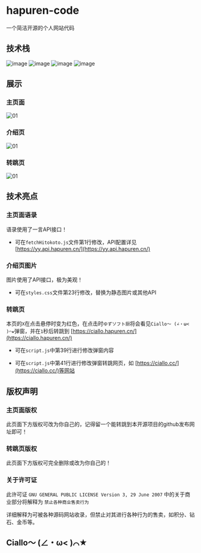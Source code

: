 # hapuren-code

一个简洁开源的个人网站代码

## 技术栈

![image](https://img.shields.io/badge/CSS-position-green)
![image](https://img.shields.io/badge/CSS-transition-green)
![image](https://img.shields.io/badge/JavaScript-click-blue)
![image](https://img.shields.io/badge/Mi-Sans-red)

## 展示

### 主页面

![01](https://cdn.hapuren.cn/cdn/github/@/01.jpeg)

### 介绍页

![01](https://cdn.hapuren.cn/cdn/github/@/02.jpeg)

### 转跳页

![01](https://cdn.hapuren.cn/cdn/github/@/03.jpeg)

## 技术亮点

### 主页面语录

语录使用了一言API接口！

* 可在`fetchHitokoto.js`文件第1行修改，API配置详见 [https://yy.api.hapuren.cn/](https://yy.api.hapuren.cn/)

### 介绍页图片

图片使用了API接口，极为美观！

* 可在`styles.css`文件第23行修改，替换为静态图片或其他API

### 转跳页

本页的`X`在点击悬停时变为红色，在点击时`ゆずソフト厨`将会看见`Ciallo～ (∠・ω< )⌒★`弹窗，并在`1`秒后转跳到 [https://ciallo.hapuren.cn/](https://ciallo.hapuren.cn/)

* 可在`script.js`中第39行进行修改弹窗内容

* 可在`script.js`中第41行进行修改弹窗转跳网页，如 [https://ciallo.cc/](https://ciallo.cc/)等网站

## 版权声明

### 主页面版权

此页面下方版权可改为你自己的，记得留一个能转跳到本开源项目的github发布网址即可！

### 转跳页版权

此页面下方版权可完全删除或改为你自己的！

### 关于许可证

此许可证 `GNU GENERAL PUBLIC LICENSE Version 3, 29 June 2007` 中的关于商业部分将解释为 `禁止各种商业售卖行为`

详细解释为可被各种源码网站收录，但禁止对其进行各种行为的售卖，如积分、钻石、金币等。


## Ciallo～ (∠・ω< )⌒★
